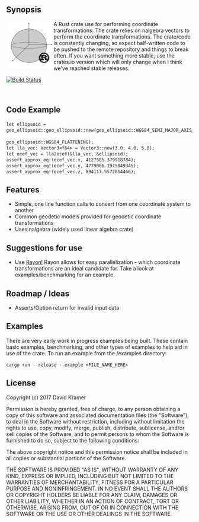 
## Synopsis

<img src="logo.png" height="128" width="128" align="left">

A Rust crate use for performing coordinate transformations. The crate relies on nalgebra vectors to perform the coordinate transformations. The crate/code is constantly changing, so expect half-written code to be pushed to the remote repository and things to break often. If you want something more stable, use the crates.io version which will only change when I think we've reached stable releases.

[![Build Status](https://travis-ci.org/DaveKram/coord_transforms.svg?branch=master)](https://travis-ci.org/DaveKram/coord_transforms)

<br>

## Code Example

```
let ellipsoid = geo_ellipsoid::geo_ellipsoid::new(geo_ellipsoid::WGS84_SEMI_MAJOR_AXIS_METERS, 
                                                    geo_ellipsoid::WGS84_FLATTENING);
let lla_vec: Vector3<f64> = Vector3::new(3.0, 4.0, 5.0);
let ecef_vec = lla2ecef(&lla_vec, &ellipsoid);
assert_approx_eq!(ecef_vec.x, 4127585.379918784);
assert_approx_eq!(ecef_vec.y, 4779006.1975849345);
assert_approx_eq!(ecef_vec.z, 894117.5572814466);
```

## Features

* Simple, one line function calls to convert from one coordinate system to another
* Common geodetic models provided for geodetic coordinate transformations
* Uses nalgebra (widely used linear algebra crate)

## Suggestions for use

* Use [Rayon!](https://github.com/rayon-rs/rayon "Rayon Github") Rayon allows for easy parallelization - which coordinate transformations are an ideal candidate for. Take a look at examples/benchmarking for an example.

## Roadmap / Ideas

* Asserts/Option return for invalid input data

## Examples

There are very early work in progress examples being built. These contain basic examples, benchmarking, and other types of examples to help aid in use of the crate. To run an example from the /examples directory:

```
cargo run --release --example <FILE_NAME_HERE>
```

## License

Copyright (c) 2017 David Kramer

Permission is hereby granted, free of charge, to any person obtaining a copy of this software and associated documentation files (the "Software"), to deal in the Software without restriction, including without limitation the rights to use, copy, modify, merge, publish, distribute, sublicense, and/or sell copies of the Software, and to permit persons to whom the Software is furnished to do so, subject to the following conditions:

The above copyright notice and this permission notice shall be included in all copies or substantial portions of the Software.

THE SOFTWARE IS PROVIDED "AS IS", WITHOUT WARRANTY OF ANY KIND, EXPRESS OR IMPLIED, INCLUDING BUT NOT LIMITED TO THE WARRANTIES OF MERCHANTABILITY, FITNESS FOR A PARTICULAR PURPOSE AND NONINFRINGEMENT. IN NO EVENT SHALL THE AUTHORS OR COPYRIGHT HOLDERS BE LIABLE FOR ANY CLAIM, DAMAGES OR OTHER LIABILITY, WHETHER IN AN ACTION OF CONTRACT, TORT OR OTHERWISE, ARISING FROM, OUT OF OR IN CONNECTION WITH THE SOFTWARE OR THE USE OR OTHER DEALINGS IN THE SOFTWARE.
